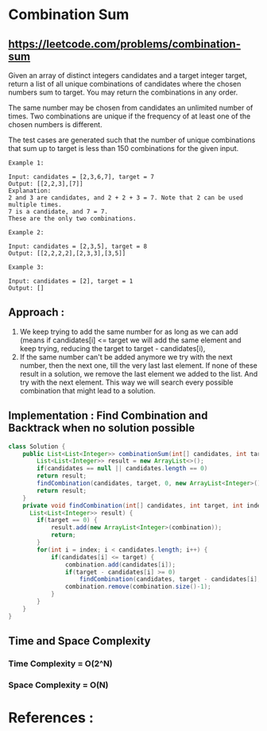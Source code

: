 # Combination Sum

## https://leetcode.com/problems/combination-sum

Given an array of distinct integers candidates and a target integer target, return a list of all unique combinations of candidates where the chosen numbers sum to target. You may return the combinations in any order.

The same number may be chosen from candidates an unlimited number of times. Two combinations are unique if the 
frequency
 of at least one of the chosen numbers is different.

The test cases are generated such that the number of unique combinations that sum up to target is less than 150 combinations for the given input.

```
Example 1:

Input: candidates = [2,3,6,7], target = 7
Output: [[2,2,3],[7]]
Explanation:
2 and 3 are candidates, and 2 + 2 + 3 = 7. Note that 2 can be used multiple times.
7 is a candidate, and 7 = 7.
These are the only two combinations.

Example 2:

Input: candidates = [2,3,5], target = 8
Output: [[2,2,2,2],[2,3,3],[3,5]]

Example 3:

Input: candidates = [2], target = 1
Output: []
```
## Approach :
1. We keep trying to add the same number for as long as we can add (means if candidates[i] <= target we will add the same element and keep trying, reducing the target to target - candidates[i),
2. If the same number can't be added anymore we try with the next number, then the next one, till the very last last element. If none of these result in a solution, we remove the last element we added to the list. And try with the next element.
This way we will search every possible combination that might lead to a solution. 


## Implementation : Find Combination and Backtrack when no solution possible
```java
class Solution {
    public List<List<Integer>> combinationSum(int[] candidates, int target) {
        List<List<Integer>> result = new ArrayList<>();
        if(candidates == null || candidates.length == 0)
        return result;
        findCombination(candidates, target, 0, new ArrayList<Integer>(), result);
        return result;
    }
    private void findCombination(int[] candidates, int target, int index, List<Integer> combination,
      List<List<Integer>> result) {
        if(target == 0) {
    	    result.add(new ArrayList<Integer>(combination));
    	    return;
    	}
    	for(int i = index; i < candidates.length; i++) {
    	    if(candidates[i] <= target) {
    	        combination.add(candidates[i]);
    	        if(target - candidates[i] >= 0)
    	        	findCombination(candidates, target - candidates[i], i, combination, result);
    	        combination.remove(combination.size()-1);
    	    }   
    	}
    }
}
```
## Time and Space Complexity
### Time Complexity = O(2^N)

### Space Complexity = O(N)

# References :

